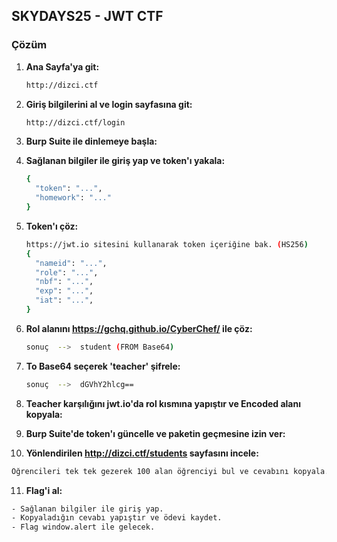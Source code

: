 ## SKYDAYS25 - JWT CTF

### Çözüm

1. **Ana Sayfa'ya git:**
   ```sh
   http://dizci.ctf
   ```

2. **Giriş bilgilerini al ve login sayfasına git:**
   ```sh
   http://dizci.ctf/login
   ```

3. **Burp Suite ile dinlemeye başla:**

4. **Sağlanan bilgiler ile giriş yap ve token'ı yakala:**
   ```sh
   {
     "token": "...",
     "homework": "..."
   }
   ```

5. **Token'ı çöz:**
   ```sh
   https://jwt.io sitesini kullanarak token içeriğine bak. (HS256)
   {
     "nameid": "...",
     "role": "...",
     "nbf": "...",
     "exp": "...",
     "iat": "...",
   }
   ```

6. **Rol alanını https://gchq.github.io/CyberChef/ ile çöz:**
   ```sh
   sonuç  -->  student (FROM Base64)
   ```

7. **To Base64 seçerek 'teacher' şifrele:**
   ```sh
   sonuç  -->  dGVhY2hlcg==
   ```

8. **Teacher karşılığını jwt.io'da rol kısmına yapıştır ve Encoded alanı kopyala:**

9. **Burp Suite'de token'ı güncelle ve paketin geçmesine izin ver:**

10. **Yönlendirilen http://dizci.ctf/students sayfasını incele:**
   ```sh
   Öğrencileri tek tek gezerek 100 alan öğrenciyi bul ve cevabını kopyala.
   ```

11. **Flag'i al:**
   ```sh
   - Sağlanan bilgiler ile giriş yap.
   - Kopyaladığın cevabı yapıştır ve ödevi kaydet.
   - Flag window.alert ile gelecek.
   ```
   
